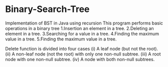 # Binary-Search-Tree
Implementation of BST in Java using recursion
This program performs basic operations in a binary tree 
1.Insertion an element in a tree. 
2.Deleting an element in a tree. 
3.Searching for a value in a tree.
4.Finding the maximum value in a tree.
5.Finding the maximum value in a tree.

Delete function is divided into four cases
(i) A leaf node (but not the root).
(ii) A non-leaf node (not the root) with only one non-null subtree.
(iii) A root node with one non-null subtree.
(iv) A node with both non-null subtrees. 
